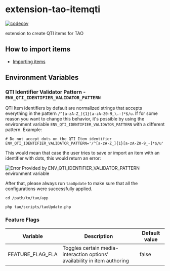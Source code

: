 extension-tao-itemqti
=====================

[![codecov](https://codecov.io/gh/oat-sa/extension-tao-itemqti/branch/master/graph/badge.svg?token=ZEPYrO5p7r)](https://codecov.io/gh/oat-sa/extension-tao-itemqti)

extension to create QTI items for TAO

## How to import items

- [Importing items](./model/import/README.md)

## Environment Variables

### QTI Identifier Validator Pattern - `ENV_QTI_IDENTIFIER_VALIDATOR_PATTERN`

QTI Item identifiers by default are normalized strings that accepts everything in the pattern
`/^[a-zA-Z_]{1}[a-zA-Z0-9_\.-]*$/u`. If for some reason you want to change this behavior, it's 
possible by using the environment variable `ENV_QTI_IDENTIFIER_VALIDATOR_PATTERN`
with a different pattern. Example:

```shell script
# Do not accept dots on the QTI Item identifier
ENV_QTI_IDENTIFIER_VALIDATOR_PATTERN='/^[a-zA-Z_]{1}[a-zA-Z0-9_-]*$/u'
```
This would mean that case the user tries to save or import an item with an identifier with dots, this would return an 
error:


![Error Provided by ENV_QTI_IDENTIFIER_VALIDATOR_PATTERN environment variable](https://user-images.githubusercontent.com/11900046/151952020-e6ed4ff3-a499-4aa9-bd3e-d2bc81a83bd8.jpg)


After that, please always run `taoUpdate` to make sure that all the configurations were successfully applied.

```shell script
cd /path/to/tao/app

php tao/scripts/taoUpdate.php
```

### Feature Flags


| Variable         | Description                                                               | Default value |
|------------------|---------------------------------------------------------------------------|---------------|
| FEATURE_FLAG_FLA | Toggles certain media-interaction options' availability in item authoring | false         |
